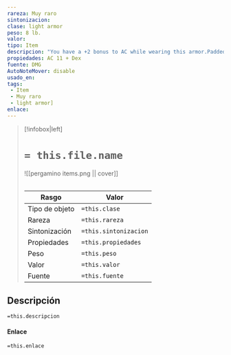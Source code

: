 ```yaml
---
rareza: Muy raro
sintonizacion: 
clase: light armor
peso: 8 lb.
valor: 
tipo: Item
descripcion: "You have a +2 bonus to AC while wearing this armor.Padded armor consists of quilted layers of cloth and batting.The wearer has disadvantage on Dexterity (Stealth) checks."
propiedades: AC 11 + Dex
fuente: DMG
AutoNoteMover: disable
usado_en:  
tags: 
 - Item
 - Muy raro
 - light armor]
enlace: 
---
```


> [!infobox|left]
>  # `= this.file.name`
> ![[pergamino items.png || cover]]
> ######   
> |Rasgo | Valor |
> | --- | --- |
> | Tipo de objeto| `=this.clase`|
>  | Rareza| `=this.rareza`|
> | Sintonización | `=this.sintonizacion` |
> | Propiedades | `=this.propiedades` |
>  | Peso | `=this.peso` |
> | Valor | `=this.valor` |
> | Fuente | `=this.fuente` |


## Descripción
`=this.descripcion`

#### Enlace
`=this.enlace`